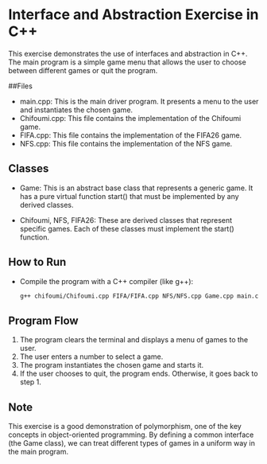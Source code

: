 # Interface and Abstraction Exercise in C++

This exercise demonstrates the use of interfaces and abstraction in C++. The main program is a simple game menu that allows the user to choose between different games or quit the program.

##Files

- main.cpp: This is the main driver program. It presents a menu to the user and instantiates the chosen game.
- Chifoumi.cpp: This file contains the implementation of the Chifoumi game.
- FIFA.cpp: This file contains the implementation of the FIFA26 game.
- NFS.cpp: This file contains the implementation of the NFS game.

## Classes

- Game: This is an abstract base class that represents a generic game. It has a pure virtual function start() that must be implemented by any derived classes.

- Chifoumi, NFS, FIFA26: These are derived classes that represent specific games. Each of these classes must implement the start() function.

## How to Run

- Compile the program with a C++ compiler (like g++):
   ```bash
   g++ chifoumi/Chifoumi.cpp FIFA/FIFA.cpp NFS/NFS.cpp Game.cpp main.cpp -o game
   ```
## Program Flow

1. The program clears the terminal and displays a menu of games to the user.
2. The user enters a number to select a game.
3. The program instantiates the chosen game and starts it.
4. If the user chooses to quit, the program ends. Otherwise, it goes back to step 1.

## Note

This exercise is a good demonstration of polymorphism, one of the key concepts in object-oriented programming. By defining a common interface (the Game class), we can treat different types of games in a uniform way in the main program.
